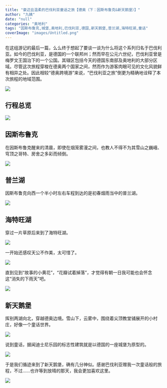 ```yaml
---
title: "豪迈且温柔的巴伐利亚童话之旅【德奥（下：因斯布鲁克&新天鹅堡）】"
author: "九姨"
date: "null"
categories: "奥地利"
tags: "因斯布鲁克,城堡,奥地利,巴伐利亚,德国,新天鹅堡,普兰湖,海特旺湖,童话"
coverImage: "images/Untitled.png"
---
```


在这组游记的最后一篇，么么终于想起了要谈一谈为什么将这个系列归名于巴伐利亚。如今的巴伐利亚，是德国的一个联邦州；然而早在公元六世纪，巴伐利亚曾是梅罗文王国治下的一个公国。其辖区包括今天的德国东南部及奥地利的大部分区域。尽管这次旅程穿梭在德奥两个国家之间，然而作为游客肉眼可见的文化风貌鲜有相异之处。因此相较“德奥跨境游”来说，“巴伐利亚之旅”倒更为精确地诠释了本次旅程的地域范围。

![](images/bavaria.png)

## 行程总览

![](images/Screen-Shot-2019-03-02-at-17.33.55.png)

## 因斯布鲁克

在因斯布鲁克醒来的清晨，即使在烟笼雾漫之间，也教人不得不为其雪山之巍峨、穹顶之哥特、房舍之多彩而倾倒。

![](images/IMG_20160502_055729-e1550784981958.jpg)

## 普兰湖

因斯布鲁克向西一个半小时左右车程到达的是初春烟雨当中的普兰湖。

![](images/IMG_20160502_102518.jpg)

## 海特旺湖

穿过一片草原后来到了海特旺湖。

![](images/IMG_20160502_103228.jpg)

一开始还感叹天公不作美，太可惜了。

![](images/IMG_20160502_104514.jpg)

直到见到“故事的小黄花”，“花瓣试着掉落”，才觉得有朝一日我可能也会怀念这“消失的下雨天”吧。

![](images/IMG_20160502_114552.jpg)

## 新天鹅堡

挥别两湖向北，穿越德奥边境。雪山下，云雾中，围绕着尖顶教堂铺展开的小村庄，好像一个童话世界。

![](images/IMG_20160502_102800.jpg)

说到童话，据闻迪士尼乐园的标志性建筑就是以德国的一座城堡为原型的。

![](images/Walt-Disney-logo.png)

于是我们循迹来到了新天鹅堡，确有几分神似。感谢巴伐利亚赠我一次童话般的旅程，不过……也许等到放晴的那天，我会更加喜欢这里。

![](images/Untitled.png)
